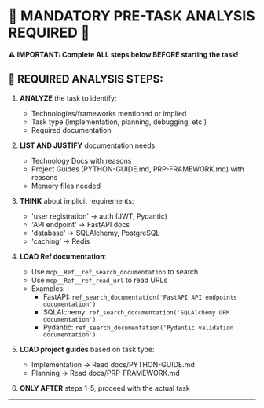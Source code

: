 # 🚨 MANDATORY PRE-TASK ANALYSIS REQUIRED 🚨

**⚠️ IMPORTANT: Complete ALL steps below BEFORE starting the task!**

## 📌 REQUIRED ANALYSIS STEPS:

1. **ANALYZE** the task to identify:
   - Technologies/frameworks mentioned or implied
   - Task type (implementation, planning, debugging, etc.)
   - Required documentation

2. **LIST AND JUSTIFY** documentation needs:
   - Technology Docs with reasons
   - Project Guides (PYTHON-GUIDE.md, PRP-FRAMEWORK.md) with reasons
   - Memory files needed

3. **THINK** about implicit requirements:
   - 'user registration' → auth (JWT, Pydantic)
   - 'API endpoint' → FastAPI docs
   - 'database' → SQLAlchemy, PostgreSQL
   - 'caching' → Redis

4. **LOAD Ref documentation**:
   - Use `mcp__Ref__ref_search_documentation` to search
   - Use `mcp__Ref__ref_read_url` to read URLs
   - Examples:
     - FastAPI: `ref_search_documentation('FastAPI API endpoints documentation')`
     - SQLAlchemy: `ref_search_documentation('SQLAlchemy ORM documentation')`
     - Pydantic: `ref_search_documentation('Pydantic validation documentation')`

5. **LOAD project guides** based on task type:
   - Implementation → Read docs/PYTHON-GUIDE.md
   - Planning → Read docs/PRP-FRAMEWORK.md

6. **ONLY AFTER** steps 1-5, proceed with the actual task

---
